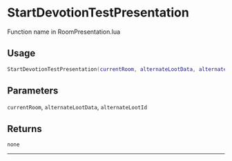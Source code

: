 # StartDevotionTestPresentation
Function name in RoomPresentation.lua
## Usage
```lua
StartDevotionTestPresentation(currentRoom, alternateLootData, alternateLootId)
```
## Parameters
`currentRoom`, `alternateLootData`, `alternateLootId`
## Returns
`none`

---